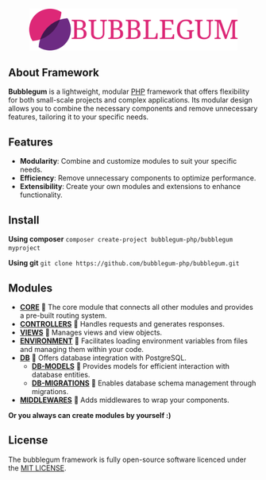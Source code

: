<p align="center">
<a href="https://github.com/bubblegum-php"><img src="https://raw.githubusercontent.com/bubblegum-php/gallery/9ba9c04b5632d25f4f0fd15873d8b03b88d391be/bubblegum.svg" width="420" alt="Bubblegum logo"></a>
</p>

## About Framework

__Bubblegum__ is a lightweight, modular [PHP](https://www.php.net/) framework that offers flexibility for both small-scale projects and complex applications. Its modular design allows you to combine the necessary components and remove unnecessary features, tailoring it to your specific needs.

## Features

- __Modularity__: Combine and customize modules to suit your specific needs.
- __Efficiency__: Remove unnecessary components to optimize performance.
- __Extensibility__: Create your own modules and extensions to enhance functionality.

## Install
__Using composer__ `composer create-project bubblegum-php/bubblegum myproject`

__Using git__ `git clone https://github.com/bubblegum-php/bubblegum.git`

## Modules

- [__CORE__](https://github.com/bubblegum-php/bubblegum-core) 🍬 The core module that connects all other modules and provides a pre-built routing system.
- [__CONTROLLERS__](https://github.com/bubblegum-php/bubblegum-controllers) 🍬 Handles requests and generates responses.
- [__VIEWS__](https://github.com/bubblegum-php/bubblegum-views) 🍬 Manages views and view objects.
- [__ENVIRONMENT__](https://github.com/bubblegum-php/bubblegum-environment) 🍬 Facilitates loading environment variables from files and managing them within your code.
- [__DB__](https://github.com/bubblegum-php/bubblegum-db) 🍬 Offers database integration with PostgreSQL.
  - [__DB-MODELS__](https://github.com/bubblegum-php/bubblegum-db-models) 🍬 Provides models for efficient interaction with database entities.
  - [__DB-MIGRATIONS__](https://github.com/bubblegum-php/bubblegum-db-migrations) 🍬 Enables database schema management through migrations.
- [__MIDDLEWARES__](https://github.com/bubblegum-php/bubblegum-middlewares) 🍬 Adds middlewares to wrap your components.

__Or you always can create modules by yourself :)__

## License

The bubblegum framework is fully open-source software licenced under the [MIT LICENSE](https://opensource.org/licenses/MIT).